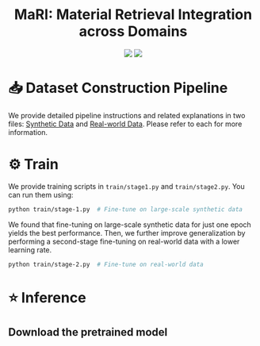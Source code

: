 <div align="center">
  
# MaRI: Material Retrieval Integration across Domains

<a href="https://jianhuiwemi.github.io/MaRI"><img src="https://img.shields.io/badge/Project_Page-Online-EA3A97"></a>
<a href="https://arxiv.org/abs/2503.08111"><img src="https://img.shields.io/badge/ArXiv-2503.01370-brightgreen"></a> 

</div>

# 📥 Dataset Construction Pipeline
We provide detailed pipeline instructions and related explanations in two files: [Synthetic Data](./dataset/synthetic/readme.md) and [Real-world Data](./dataset/real/readme.md). Please refer to each for more information.





# ⚙ Train
We provide training scripts in `train/stage1.py` and `train/stage2.py`. You can run them using:

```bash
python train/stage-1.py  # Fine-tune on large-scale synthetic data
```
We found that fine-tuning on large-scale synthetic data for just one epoch yields the best performance. Then, we further improve generalization by performing a second-stage fine-tuning on real-world data with a lower learning rate.
```bash
python train/stage-2.py  # Fine-tune on real-world data
```

# ⭐ Inference



## Download the pretrained model

